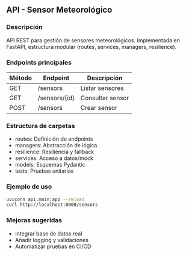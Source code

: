 ## API - Sensor Meteorológico

### Descripción
API REST para gestión de sensores meteorológicos. Implementada en FastAPI, estructura modular (routes, services, managers, resilience).

### Endpoints principales
| Método | Endpoint         | Descripción           |
|--------|------------------|----------------------|
| GET    | /sensors         | Listar sensores      |
| GET    | /sensors/{id}    | Consultar sensor     |
| POST   | /sensors         | Crear sensor         |

### Estructura de carpetas
- routes: Definición de endpoints
- managers: Abstracción de lógica
- resilience: Resiliencia y fallback
- services: Acceso a datos/mock
- models: Esquemas Pydantic
- tests: Pruebas unitarias

### Ejemplo de uso
```bash
uvicorn api.main:app --reload
curl http://localhost:8000/sensors
```

### Mejoras sugeridas
- Integrar base de datos real
- Añadir logging y validaciones
- Automatizar pruebas en CI/CD
